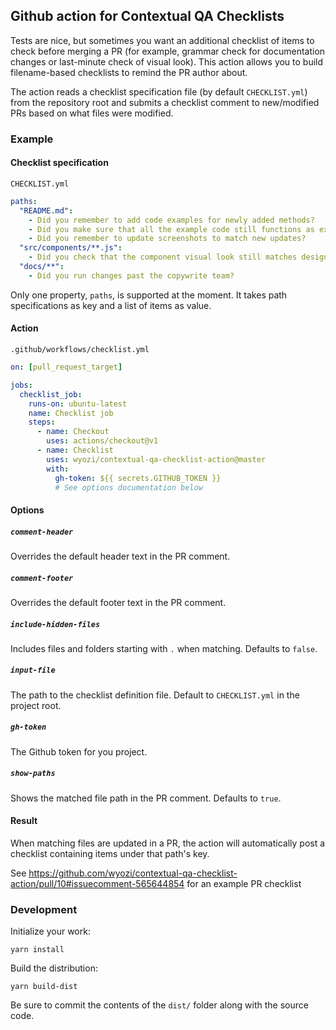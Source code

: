 ## Github action for Contextual QA Checklists

Tests are nice, but sometimes you want an additional checklist of items to check before merging a PR
(for example, grammar check for documentation changes or last-minute check of visual look).
This action allows you to build filename-based checklists to remind the PR author about.

The action reads a checklist specification file (by default `CHECKLIST.yml`) from the repository root and submits a checklist comment to new/modified PRs based on what files were modified.

### Example

#### Checklist specification

`CHECKLIST.yml`

```yml
paths:
  "README.md":
    - Did you remember to add code examples for newly added methods?
    - Did you make sure that all the example code still functions as expected?
    - Did you remember to update screenshots to match new updates?
  "src/components/**.js":
    - Did you check that the component visual look still matches design documents?
  "docs/**":
    - Did you run changes past the copywrite team?
```

Only one property, `paths`, is supported at the moment. It takes path specifications as key and a list of items as value.

#### Action

`.github/workflows/checklist.yml`

```yml
on: [pull_request_target]

jobs:
  checklist_job:
    runs-on: ubuntu-latest
    name: Checklist job
    steps:
      - name: Checkout
        uses: actions/checkout@v1
      - name: Checklist
        uses: wyozi/contextual-qa-checklist-action@master
        with:
          gh-token: ${{ secrets.GITHUB_TOKEN }}
          # See options documentation below
```

#### Options

##### `comment-header`

Overrides the default header text in the PR comment.

##### `comment-footer`

Overrides the default footer text in the PR comment.

##### `include-hidden-files`

Includes files and folders starting with `.` when matching. Defaults to `false`.

##### `input-file`

The path to the checklist definition file. Default to `CHECKLIST.yml` in the project root.

##### `gh-token`

The Github token for you project.

##### `show-paths`

Shows the matched file path in the PR comment. Defaults to `true`.

#### Result

When matching files are updated in a PR, the action will automatically post a checklist containing items under that path's key.

See https://github.com/wyozi/contextual-qa-checklist-action/pull/10#issuecomment-565644854 for an example PR checklist

### Development

Initialize your work:

    yarn install

Build the distribution:

    yarn build-dist

Be sure to commit the contents of the `dist/` folder along with the source code.
